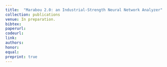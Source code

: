 ```yaml
---
title:  "Marabou 2.0: an Industrial-Strength Neural Network Analyzer"
collection: publications
venue: In preparation.
bibtex: 
paperurl:
codeurl: 
link:
authors: 
honor:
equal:
preprint: true
---
```

